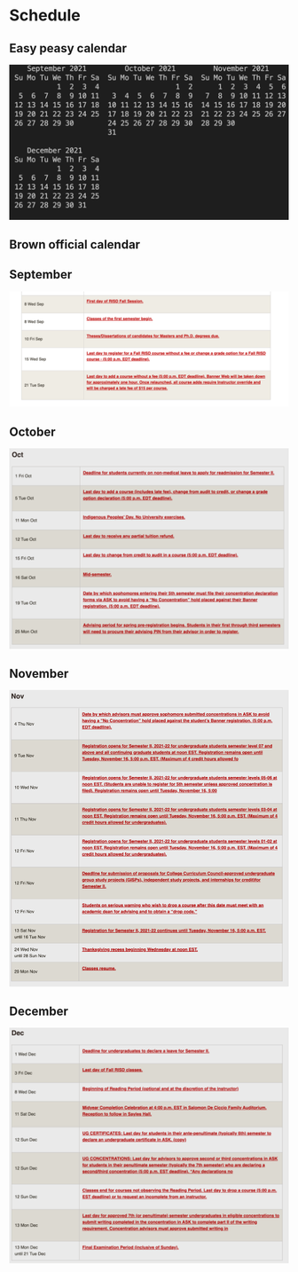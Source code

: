 # Schedule 



## Easy peasy calendar

<img src="../Syllabus/2021-09-05-21-09-04.png" width=600/>

## Brown official calendar

## September
![](2021-09-05-22-10-12.png)

## October
<img src="2021-09-05-22-30-47.png"  width="600" />



## November
<img src="2021-09-05-22-33-42.png" width="600" />

## December

<img src="2021-09-05-22-34-22.png" width="600" />